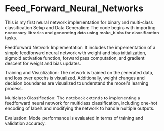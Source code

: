 # Feed_Forward_Neural_Networks
This is my first neural network implementation for binary and multi-class classification
Setup and Data Generation: The code begins with importing necessary libraries and generating data using make_blobs for classification tasks.

Feedforward Network Implementation: It includes the implementation of a simple feedforward neural network with weight and bias initialization, sigmoid activation function, forward pass computation, and gradient descent for weight and bias updates.

Training and Visualization: The network is trained on the generated data, and loss over epochs is visualized. Additionally, weight changes and decision boundaries are visualized to understand the model's learning process.

Multiclass Classification: The notebook extends to implementing a feedforward neural network for multiclass classification, including one-hot encoding of labels and modifying the network to handle multiple outputs.

Evaluation: Model performance is evaluated in terms of training and validation accuracy.
